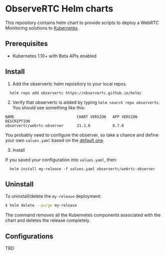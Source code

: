 
ObserveRTC Helm charts
==

This repository contains helm chart to provide scripts to deploy a WebRTC Monitoring solutions to [Kubernetes](http://kubernetes.io).



## Prerequisites

* Kubernetes 1.10+ with Beta APIs enabled

## Install

1. Add the observertc helm repository to your local repos.

```shell
  helm repo add observertc https://observertc.github.io/helm/
```

2. Verify that observertc is added by typing `helm search repo observertc`.
   You should see something like this:
```shell
NAME                            CHART VERSION   APP VERSION     DESCRIPTION                                       
observertc/webrtc-observer      21.3.0          0.7.0        
```

You probably need to configure the observer, so take a chance
and define your own `values.yaml` based on the [default one](https://github.com/ObserveRTC/helm/blob/main/webrtc-observer/values.yaml).

3. Install

If you saved your configuration into `values.yaml`, then:
```shell
  helm install my-release -f values.yaml observertc/webrtc-observer
```

## Uninstall

To uninstall/delete the `my-release` deployment:

```bash
$ helm delete --purge my-release
```
The command removes all the Kubernetes components associated with the chart and deletes the release completely.

## Configurations

TBD